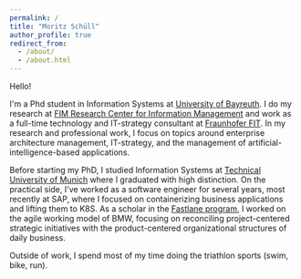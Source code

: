 ```yaml
---
permalink: /
title: "Moritz Schüll"
author_profile: true
redirect_from: 
  - /about/
  - /about.html
---
```


Hello!

I'm a Phd student in Information Systems at [University of Bayreuth](https://www.wi.uni-bayreuth.de/de/index.html). I do my research at [FIM Research Center for Information Management](https://www.fim-rc.de/wiss_mitarbeitende/moritz-schuell/) and work as a full-time technology and IT-strategy consultant at [Fraunhofer FIT](https://www.wi.fit.fraunhofer.de). In my research and professional work, I focus on topics around enterprise architecture management, IT-strategy, and the management of artificial-intelligence-based applications.

Before starting my PhD, I studied Information Systems at [Technical University of Munich](https://www.cit.tum.de/cit/startseite/) where I graduated with high distinction. On the practical side, I've worked as a software engineer for several years, most recently at SAP, where I focused on containerizing business applications and lifting them to K8S. As a scholar in the [Fastlane program](https://www.bmwgroup.jobs/de/en/students/entry-programmes/masters-programme.html), I worked on the agile working model of BMW, focusing on reconciling project-centered strategic initiatives with the product-centered organizational structures of daily business.

Outside of work‚ I spend most of my time doing the triathlon sports (swim, bike, run).